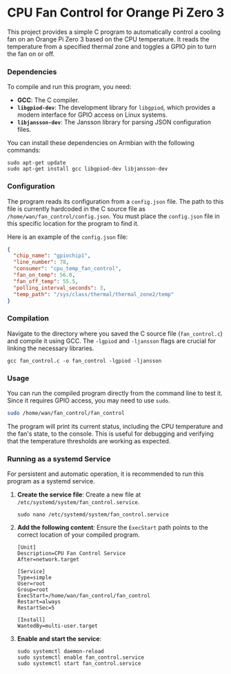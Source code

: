 # CPU Fan Control for Orange Pi Zero 3

This project provides a simple C program to automatically control a cooling fan on an Orange Pi Zero 3 based on the CPU temperature. It reads the temperature from a specified thermal zone and toggles a GPIO pin to turn the fan on or off.

### Dependencies

To compile and run this program, you need:

* **GCC**: The C compiler.
* **`libgpiod-dev`**: The development library for `libgpiod`, which provides a modern interface for GPIO access on Linux systems.
* **`libjansson-dev`**: The Jansson library for parsing JSON configuration files.

You can install these dependencies on Armbian with the following commands:

```
sudo apt-get update
sudo apt-get install gcc libgpiod-dev libjansson-dev
```

### Configuration

The program reads its configuration from a `config.json` file. The path to this file is currently hardcoded in the C source file as `/home/wan/fan_control/config.json`. You must place the `config.json` file in this specific location for the program to find it.

Here is an example of the `config.json` file:

```json
{
  "chip_name": "gpiochip1",
  "line_number": 78,
  "consumer": "cpu_temp_fan_control",
  "fan_on_temp": 56.0,
  "fan_off_temp": 55.5,
  "polling_interval_seconds": 3,
  "temp_path": "/sys/class/thermal/thermal_zone2/temp"
}
```

### Compilation

Navigate to the directory where you saved the C source file (`fan_control.c`) and compile it using GCC. The `-lgpiod` and `-ljansson` flags are crucial for linking the necessary libraries.

```
gcc fan_control.c -o fan_control -lgpiod -ljansson
```

### Usage

You can run the compiled program directly from the command line to test it. Since it requires GPIO access, you may need to use `sudo`.

```bash
sudo /home/wan/fan_control/fan_control
```

The program will print its current status, including the CPU temperature and the fan's state, to the console. This is useful for debugging and verifying that the temperature thresholds are working as expected.

### Running as a systemd Service

For persistent and automatic operation, it is recommended to run this program as a systemd service.

1.  **Create the service file**: Create a new file at `/etc/systemd/system/fan_control.service`.

    ```
    sudo nano /etc/systemd/system/fan_control.service
    ```

2.  **Add the following content**: Ensure the `ExecStart` path points to the correct location of your compiled program.

    ```
    [Unit]
    Description=CPU Fan Control Service
    After=network.target

    [Service]
    Type=simple
    User=root
    Group=root
    ExecStart=/home/wan/fan_control/fan_control
    Restart=always
    RestartSec=5

    [Install]
    WantedBy=multi-user.target
    ```

3.  **Enable and start the service**:

    ```
    sudo systemctl daemon-reload
    sudo systemctl enable fan_control.service
    sudo systemctl start fan_control.service
    
